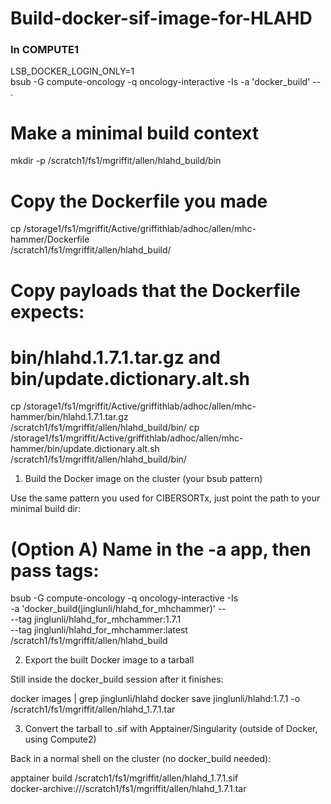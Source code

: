 # Build-docker-sif-image-for-HLAHD


### In COMPUTE1 
LSB_DOCKER_LOGIN_ONLY=1 \
  bsub -G compute-oncology -q oncology-interactive -Is -a 'docker_build' -- .



# Make a minimal build context
mkdir -p /scratch1/fs1/mgriffit/allen/hlahd_build/bin

# Copy the Dockerfile you made
cp /storage1/fs1/mgriffit/Active/griffithlab/adhoc/allen/mhc-hammer/Dockerfile \
   /scratch1/fs1/mgriffit/allen/hlahd_build/

# Copy payloads that the Dockerfile expects:
#   bin/hlahd.1.7.1.tar.gz  and  bin/update.dictionary.alt.sh
cp /storage1/fs1/mgriffit/Active/griffithlab/adhoc/allen/mhc-hammer/bin/hlahd.1.7.1.tar.gz \
   /scratch1/fs1/mgriffit/allen/hlahd_build/bin/
cp /storage1/fs1/mgriffit/Active/griffithlab/adhoc/allen/mhc-hammer/bin/update.dictionary.alt.sh \
   /scratch1/fs1/mgriffit/allen/hlahd_build/bin/



   1) Build the Docker image on the cluster (your bsub pattern)

Use the same pattern you used for CIBERSORTx, just point the path to your minimal build dir:

# (Option A) Name in the -a app, then pass tags:
bsub -G compute-oncology -q oncology-interactive -Is \
  -a 'docker_build(jinglunli/hlahd_for_mhchammer)' -- \
  --tag jinglunli/hlahd_for_mhchammer:1.7.1 \
  --tag jinglunli/hlahd_for_mhchammer:latest \
  /scratch1/fs1/mgriffit/allen/hlahd_build



2) Export the built Docker image to a tarball

Still inside the docker_build session after it finishes:

docker images | grep jinglunli/hlahd
docker save jinglunli/hlahd:1.7.1 -o /scratch1/fs1/mgriffit/allen/hlahd_1.7.1.tar

3) Convert the tarball to .sif with Apptainer/Singularity (outside of Docker, using Compute2)

Back in a normal shell on the cluster (no docker_build needed):

apptainer build /scratch1/fs1/mgriffit/allen/hlahd_1.7.1.sif \
  docker-archive:///scratch1/fs1/mgriffit/allen/hlahd_1.7.1.tar




  

